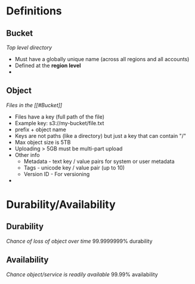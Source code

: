 # Definitions
## Bucket
*Top level directory*
- Must have a globally unique name (across all regions and all accounts)
- Defined at the **region level**
- 
## Object
*Files in the [[#Bucket]]*
- Files have a key (full path of the file)
- Example key: s3://my-bucket/file.txt
- prefix + object name
- Keys are not paths (like a directory) but just a key that can contain "/"
- Max object size is 5TB
- Uploading > 5GB must be multi-part upload
- Other info
	- Metadata - text key / value pairs for system or user metadata
	- Tags - unicode key / value pair (up to 10) 
	- Version ID - For versioning
- 
# Durability/Availability
## Durability
*Chance of loss of object over time*
99.9999999% durability
## Availability
*Chance object/service is readily available*
99.99% availability